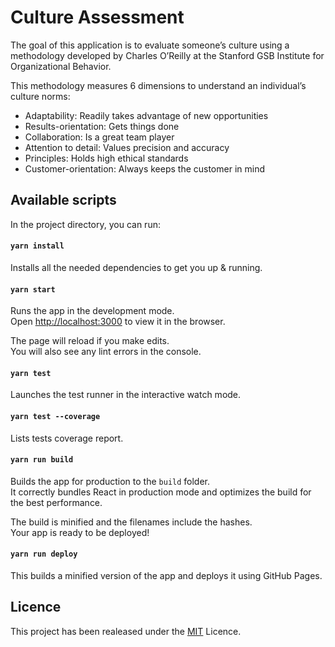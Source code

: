 # Culture Assessment

The goal of this application is to evaluate someone’s culture using a methodology developed by Charles O’Reilly at the Stanford GSB Institute for Organizational Behavior.

This methodology measures 6 dimensions to understand an individual’s culture norms:

- Adaptability: Readily takes advantage of new opportunities
- Results-orientation: Gets things done
- Collaboration: Is a great team player
- Attention to detail: Values precision and accuracy
- Principles: Holds high ethical standards
- Customer-orientation: Always keeps the customer in mind

## Available scripts

In the project directory, you can run:

#### `yarn install`

Installs all the needed dependencies to get you up & running.

#### `yarn start`

Runs the app in the development mode.<br>
Open [http://localhost:3000](http://localhost:3000) to view it in the browser.

The page will reload if you make edits.<br>
You will also see any lint errors in the console.

#### `yarn test`

Launches the test runner in the interactive watch mode.

#### `yarn test --coverage`

Lists tests coverage report.

#### `yarn run build`

Builds the app for production to the `build` folder.<br>
It correctly bundles React in production mode and optimizes the build for the best performance.

The build is minified and the filenames include the hashes.<br>
Your app is ready to be deployed!

#### `yarn run deploy`

This builds a minified version of the app and deploys it using GitHub Pages.

## Licence

This project has been realeased under the [MIT](https://github.com/iorrah/culture-assessment/blob/master/LICENSE) Licence.

